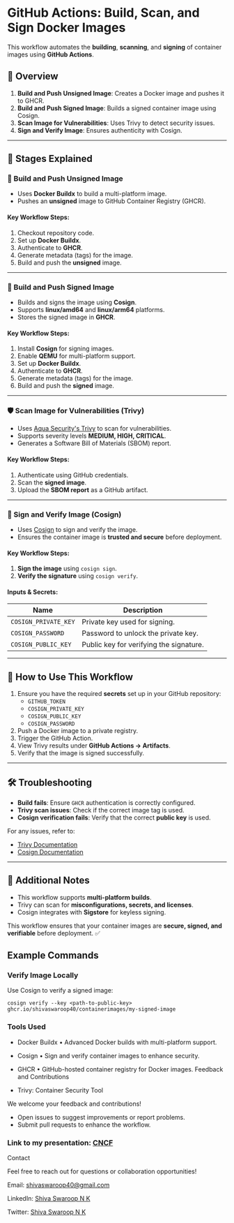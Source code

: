 # GitHub Actions: Build, Scan, and Sign Docker Images

This workflow automates the **building**, **scanning**, and **signing** of container images using **GitHub Actions**.

## 📌 Overview
1. **Build and Push Unsigned Image**: Creates a Docker image and pushes it to GHCR.
2. **Build and Push Signed Image**: Builds a signed container image using Cosign.
3. **Scan Image for Vulnerabilities**: Uses Trivy to detect security issues.
4. **Sign and Verify Image**: Ensures authenticity with Cosign.

---

## 🚀 Stages Explained

### 🔨 Build and Push Unsigned Image
- Uses **Docker Buildx** to build a multi-platform image.
- Pushes an **unsigned** image to GitHub Container Registry (GHCR).

#### **Key Workflow Steps:**
1. Checkout repository code.
2. Set up **Docker Buildx**.
3. Authenticate to **GHCR**.
4. Generate metadata (tags) for the image.
5. Build and push the **unsigned** image.

---

### 🔏 Build and Push Signed Image
- Builds and signs the image using **Cosign**.
- Supports **linux/amd64** and **linux/arm64** platforms.
- Stores the signed image in **GHCR**.

#### **Key Workflow Steps:**
1. Install **Cosign** for signing images.
2. Enable **QEMU** for multi-platform support.
3. Set up **Docker Buildx**.
4. Authenticate to **GHCR**.
5. Generate metadata (tags) for the image.
6. Build and push the **signed** image.

---

### 🛡️ Scan Image for Vulnerabilities (Trivy)
- Uses [Aqua Security's Trivy](https://github.com/aquasecurity/trivy) to scan for vulnerabilities.
- Supports severity levels **MEDIUM, HIGH, CRITICAL**.
- Generates a Software Bill of Materials (SBOM) report.

#### **Key Workflow Steps:**
1. Authenticate using GitHub credentials.
2. Scan the **signed image**.
3. Upload the **SBOM report** as a GitHub artifact.

---

### 🔐 Sign and Verify Image (Cosign)
- Uses [Cosign](https://github.com/sigstore/cosign) to sign and verify the image.
- Ensures the container image is **trusted and secure** before deployment.

#### **Key Workflow Steps:**
1. **Sign the image** using `cosign sign`.
2. **Verify the signature** using `cosign verify`.

#### **Inputs & Secrets:**
| Name                | Description                                   |
|---------------------|----------------------------------------------|
| `COSIGN_PRIVATE_KEY` | Private key used for signing.               |
| `COSIGN_PASSWORD`    | Password to unlock the private key.         |
| `COSIGN_PUBLIC_KEY`  | Public key for verifying the signature.     |

---

## 📌 How to Use This Workflow
1. Ensure you have the required **secrets** set up in your GitHub repository:
   - `GITHUB_TOKEN`
   - `COSIGN_PRIVATE_KEY`
   - `COSIGN_PUBLIC_KEY`
   - `COSIGN_PASSWORD`
2. Push a Docker image to a private registry.
3. Trigger the GitHub Action.
4. View Trivy results under **GitHub Actions → Artifacts**.
5. Verify that the image is signed successfully.

---

## 🛠️ Troubleshooting
- **Build fails**: Ensure `GHCR` authentication is correctly configured.
- **Trivy scan issues**: Check if the correct image tag is used.
- **Cosign verification fails**: Verify that the correct **public key** is used.

For any issues, refer to:
- [Trivy Documentation](https://aquasecurity.github.io/trivy/)
- [Cosign Documentation](https://docs.sigstore.dev/cosign/overview/)

---

## 📢 Additional Notes
- This workflow supports **multi-platform builds**.
- Trivy can scan for **misconfigurations, secrets, and licenses**.
- Cosign integrates with **Sigstore** for keyless signing.

This workflow ensures that your container images are **secure, signed, and verifiable** before deployment. ✅

## Example Commands
### Verify Image Locally

Use Cosign to verify a signed image:

    cosign verify --key <path-to-public-key> ghcr.io/shivaswaroop40/containerimages/my-signed-image 

### Tools Used

- Docker Buildx • Advanced Docker builds with multi-platform support.

- Cosign • Sign and verify container images to enhance security.

- GHCR • GitHub-hosted container registry for Docker images.
Feedback and Contributions

- Trivy: Container Security Tool

We welcome your feedback and contributions!

- Open issues to suggest improvements or report problems.
- Submit pull requests to enhance the workflow.

### Link to my presentation: [CNCF](/CNCF.pdf)

Contact

Feel free to reach out for questions or collaboration opportunities!

Email: shivaswaroop40@gmail.com

LinkedIn: [Shiva Swaroop N K](https://www.linkedin.com/in/shivaswaroop-nittoor-krishnamurthy-67551a14b/)

Twitter: [Shiva Swaroop N K](https://x.com/shivu_2412)
